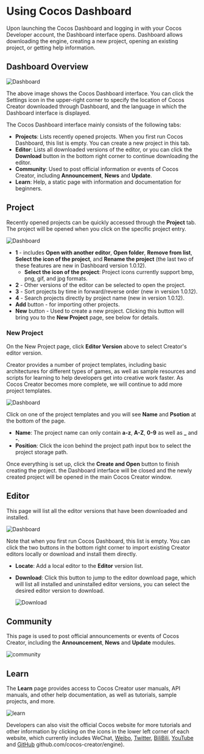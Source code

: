 # Using Cocos Dashboard

Upon launching the Cocos Dashboard and logging in with your Cocos Developer account, the Dashboard interface opens. Dashboard allows downloading the engine, creating a new project, opening an existing project, or getting help information.

## Dashboard Overview

![Dashboard](index/dashboard-editor.png)

The above image shows the Cocos Dashboard interface. You can click the Settings icon in the upper-right corner to specify the location of Cocos Creator downloaded through Dashboard, and the language in which the Dashboard interface is displayed.

The Cocos Dashboard interface mainly consists of the following tabs:

- **Projects**: Lists recently opened projects. When you first run Cocos Dashboard, this list is empty. You can create a new project in this tab.
- **Editor**: Lists all downloaded versions of the editor, or you can click the **Download** button in the bottom right corner to continue downloading the editor.
- **Community**: Used to post official information or events of Cocos Creator, including **Announcement**, **News** and **Update**.
- **Learn**: Help, a static page with information and documentation for beginners.


## Project

Recently opened projects can be quickly accessed through the **Project** tab. The project will be opened when you click on the specific project entry.

![Dashboard](index/project-window.png)

- **1** - includes **Open with another editor**, **Open folder**, **Remove from list**, **Select the icon of the project**, and **Rename the project** (the last two of these features are new in Dashboard version 1.0.12).
    - **Select the icon of the project**: Project icons currently support bmp, png, gif, and jpg formats.
- **2** - Other versions of the editor can be selected to open the project.
- **3** - Sort projects by time in forward/reverse order (new in version 1.0.12).
- **4** - Search projects directly by project name (new in version 1.0.12).
- **Add** button - for importing other projects.
- **New** button - Used to create a new project. Clicking this button will bring you to the **New Project** page, see below for details.

### New Project

On the New Project page, click **Editor Version** above to select Creator's editor version.

Creator provides a number of project templates, including basic architectures for different types of games, as well as sample resources and scripts for learning to help developers get into creative work faster. As Cocos Creator becomes more complete, we will continue to add more project templates.

![Dashboard](index/add-project.png)

Click on one of the project templates and you will see **Name** and **Psotion** at the bottom of the page.
- **Name**: The project name can only contain **a-z**, **A-Z**, **0-9** as well as **_** and **-**.
- **Position**: Click the icon behind the project path input box to select the project storage path.

Once everything is set up, click the **Create and Open** button to finish creating the project. the Dashboard interface will be closed and the newly created project will be opened in the main Cocos Creator window.

## Editor

This page will list all the editor versions that have been downloaded and installed.

![Dashboard](index/dashboard-editor.png)

Note that when you first run Cocos Dashboard, this list is empty. You can click the two buttons in the bottom right corner to import existing Creator editors locally or download and install them directly.

- **Locate**: Add a local editor to the **Editor** version list.
- **Download**: Click this button to jump to the editor download page, which will list all installed and uninstalled editor versions, you can select the desired editor version to download.

  ![Download](index/dashboard-download.png)

## Community

This page is used to post official announcements or events of Cocos Creator, including the **Announcement**, **News** and **Update** modules.

![community](index/community.png)

## Learn

The **Learn** page provides access to Cocos Creator user manuals, API manuals, and other help documentation, as well as tutorials, sample projects, and more.

![learn](index/learn.png)

Developers can also visit the official Cocos website for more tutorials and other information by clicking on the icons in the lower left corner of each website, which currently includes WeChat, [Weibo](https://weibo.com/cocos2dx), [Twitter](https://twitter.com/cocos2dx), [BiliBili]( https://space.bilibili.com/491120849), [YouTube](https://www.youtube.com/channel/UCAsPLdpiAQbFuYqiZvi0P5A) and [GitHub](https://) github.com/cocos-creator/engine).
